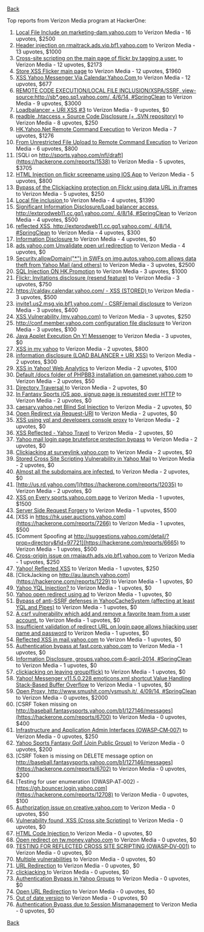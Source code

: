 [Back](../README.md)

Top reports from Verizon Media program at HackerOne:

1. [Local File Include on marketing-dam.yahoo.com](https://hackerone.com/reports/7779) to Verizon Media - 16 upvotes, $2500
2. [Header injection on rmaitrack.ads.vip.bf1.yahoo.com](https://hackerone.com/reports/6322) to Verizon Media - 13 upvotes, $1000
3. [Cross-site scripting on the main page of flickr by tagging a user.](https://hackerone.com/reports/916) to Verizon Media - 12 upvotes, $2173
4. [Store XSS Flicker main page](https://hackerone.com/reports/940) to Verizon Media - 12 upvotes, $1960
5. [XSS Yahoo Messenger Via Calendar.Yahoo.Com ](https://hackerone.com/reports/914) to Verizon Media - 12 upvotes, $677
6. [REMOTE CODE EXECUTION/LOCAL FILE INCLUSION/XSPA/SSRF, view-source:http://sb*.geo.sp1.yahoo.com/, 4/6/14, #SpringClean](https://hackerone.com/reports/6674) to Verizon Media - 9 upvotes, $3000
7. [Loadbalancer + URI XSS #3](https://hackerone.com/reports/9703) to Verizon Media - 9 upvotes, $0
8. [readble .htaccess + Source Code Disclosure  (+ .SVN repository)](https://hackerone.com/reports/7813) to Verizon Media - 8 upvotes, $250
9. [HK.Yahoo.Net Remote Command Execution](https://hackerone.com/reports/2127) to Verizon Media - 7 upvotes, $1276
10. [From Unrestricted File Upload to Remote Command Execution](https://hackerone.com/reports/4836) to Verizon Media - 6 upvotes, $800
11. [SQLi on http://sports.yahoo.com/nfl/draft](https://hackerone.com/reports/1538) to Verizon Media - 5 upvotes, $3705
12. [HTML Injection on flickr screename using IOS App](https://hackerone.com/reports/1483) to Verizon Media - 5 upvotes, $800
13. [Bypass of the Clickjacking protection on Flickr using data URL in iframes](https://hackerone.com/reports/7264) to Verizon Media - 5 upvotes, $250
14. [Local file inclusion ](https://hackerone.com/reports/1675) to Verizon Media - 4 upvotes, $1390
15. [Significant Information Disclosure/Load balancer access, http://extprodweb11.cc.gq1.yahoo.com/, 4/8/14, #SpringClean](https://hackerone.com/reports/6194) to Verizon Media - 4 upvotes, $500
16. [reflected XSS, http://extprodweb11.cc.gq1.yahoo.com/, 4/8/14, #SpringClean](https://hackerone.com/reports/6195) to Verizon Media - 4 upvotes, $300
17. [Information Disclosure ](https://hackerone.com/reports/1091) to Verizon Media - 4 upvotes, $0
18. [ads.yahoo.com Unvalidate open url redirection](https://hackerone.com/reports/7731) to Verizon Media - 4 upvotes, $0
19. [Security.allowDomain("*") in SWFs on img.autos.yahoo.com allows data theft from Yahoo Mail (and others)](https://hackerone.com/reports/1171) to Verizon Media - 3 upvotes, $2500
20. [SQL Injection ON HK.Promotion](https://hackerone.com/reports/3039) to Verizon Media - 3 upvotes, $1000
21. [Flickr: Invitations disclosure (resend feature)](https://hackerone.com/reports/1533) to Verizon Media - 3 upvotes, $750
22. [https://caldav.calendar.yahoo.com/ - XSS (STORED) ](https://hackerone.com/reports/8281) to Verizon Media - 3 upvotes, $500
23. [invite1.us2.msg.vip.bf1.yahoo.com/ - CSRF/email disclosure](https://hackerone.com/reports/7608) to Verizon Media - 3 upvotes, $400
24. [XSS Vulnerability (my.yahoo.com)](https://hackerone.com/reports/4256) to Verizon Media - 3 upvotes, $250
25. [http://conf.member.yahoo.com configuration file disclosure](https://hackerone.com/reports/2598) to Verizon Media - 3 upvotes, $100
26. [Java Applet Execution On Y! Messenger](https://hackerone.com/reports/933) to Verizon Media - 3 upvotes, $0
27. [XSS in my yahoo](https://hackerone.com/reports/1203) to Verizon Media - 2 upvotes, $800
28. [information disclosure (LOAD BALANCER + URI XSS)](https://hackerone.com/reports/8284) to Verizon Media - 2 upvotes, $300
29. [XSS in Yahoo! Web Analytics](https://hackerone.com/reports/5442) to Verizon Media - 2 upvotes, $100
30. [Default /docs folder of PHPBB3 installation on gamesnet.yahoo.com](https://hackerone.com/reports/17506) to Verizon Media - 2 upvotes, $50
31. [Directory Traversal ](https://hackerone.com/reports/1092) to Verizon Media - 2 upvotes, $0
32. [In Fantasy Sports iOS app, signup page is requested over HTTP](https://hackerone.com/reports/2101) to Verizon Media - 2 upvotes, $0
33. [caesary.yahoo.net Blind Sql Injection](https://hackerone.com/reports/21899) to Verizon Media - 2 upvotes, $0
34. [Open Redirect via Request-URI](https://hackerone.com/reports/15298) to Verizon Media - 2 upvotes, $0
35. [XSS using yql and developers console proxy](https://hackerone.com/reports/1011) to Verizon Media - 2 upvotes, $0
36. [XSS Reflected - Yahoo Travel](https://hackerone.com/reports/1553) to Verizon Media - 2 upvotes, $0
37. [Yahoo mail login page bruteforce protection bypass](https://hackerone.com/reports/2596) to Verizon Media - 2 upvotes, $0
38. [Clickjacking at surveylink.yahoo.com](https://hackerone.com/reports/3578) to Verizon Media - 2 upvotes, $0
39. [Stored Cross Site Scripting Vulnerability in Yahoo Mail](https://hackerone.com/reports/4277) to Verizon Media - 2 upvotes, $0
40. [Almost all the subdomains are infected.](https://hackerone.com/reports/4359) to Verizon Media - 2 upvotes, $0
41. [http://us.rd.yahoo.com/](https://hackerone.com/reports/12035) to Verizon Media - 2 upvotes, $0
42. [XSS on Every sports.yahoo.com page](https://hackerone.com/reports/2168) to Verizon Media - 1 upvotes, $1500
43. [Server Side Request Forgery](https://hackerone.com/reports/4461) to Verizon Media - 1 upvotes, $500
44. [XSS in https://hk.user.auctions.yahoo.com](https://hackerone.com/reports/7266) to Verizon Media - 1 upvotes, $500
45. [Comment Spoofing  at  http://suggestions.yahoo.com/detail/?prop=directory&fid=97721](https://hackerone.com/reports/6665) to Verizon Media - 1 upvotes, $500
46. [Cross-origin issue on rmaiauth.ads.vip.bf1.yahoo.com](https://hackerone.com/reports/6268) to Verizon Media - 1 upvotes, $250
47. [Yahoo! Reflected XSS](https://hackerone.com/reports/18279) to Verizon Media - 1 upvotes, $250
48. [ClickJacking on http://au.launch.yahoo.com](https://hackerone.com/reports/1229) to Verizon Media - 1 upvotes, $0
49. [Yahoo YQL Injection? ](https://hackerone.com/reports/1407) to Verizon Media - 1 upvotes, $0
50. [Yahoo open redirect using ad](https://hackerone.com/reports/2322) to Verizon Media - 1 upvotes, $0
51. [Bypass of anti-SSRF defenses in YahooCacheSystem (affecting at least YQL and Pipes)](https://hackerone.com/reports/1066) to Verizon Media - 1 upvotes, $0
52. [A csrf vulnerability which add and remove a favorite team from a user account.](https://hackerone.com/reports/1620) to Verizon Media - 1 upvotes, $0
53. [Insufficient validation of redirect URL on login page allows hijacking user name and password](https://hackerone.com/reports/2126) to Verizon Media - 1 upvotes, $0
54. [Reflected XSS in mail.yahoo.com](https://hackerone.com/reports/2240) to Verizon Media - 1 upvotes, $0
55. [Authentication bypass at fast.corp.yahoo.com](https://hackerone.com/reports/3577) to Verizon Media - 1 upvotes, $0
56. [Information Disclosure, groups.yahoo.com,6-april-2014, #SpringClean](https://hackerone.com/reports/5986) to Verizon Media - 1 upvotes, $0
57. [clickjacking on leaving group(flick)](https://hackerone.com/reports/7745) to Verizon Media - 1 upvotes, $0
58. [Yahoo! Messenger v11.5.0.228 emoticons.xml shortcut Value Handling Stack-Based Buffer Overflow](https://hackerone.com/reports/10767) to Verizon Media - 1 upvotes, $0
59. [Open Proxy, http://www.smushit.com/ysmush.it/, 4/09/14, #SpringClean](https://hackerone.com/reports/6704) to Verizon Media - 0 upvotes, $2000
60. [CSRF Token missing on  http://baseball.fantasysports.yahoo.com/b1/127146/messages](https://hackerone.com/reports/6700) to Verizon Media - 0 upvotes, $400
61. [Infrastructure and Application Admin Interfaces (OWASP‐CM‐007)](https://hackerone.com/reports/11414) to Verizon Media - 0 upvotes, $250
62. [Yahoo Sports Fantasy Golf (Join Public Group)](https://hackerone.com/reports/16414) to Verizon Media - 0 upvotes, $200
63. [CSRF Token is missing on DELETE message option on  http://baseball.fantasysports.yahoo.com/b1/127146/messages](https://hackerone.com/reports/6702) to Verizon Media - 0 upvotes, $200
64. [Testing for user enumeration (OWASP‐AT‐002) - https://gh.bouncer.login.yahoo.com](https://hackerone.com/reports/12708) to Verizon Media - 0 upvotes, $100
65. [Authorization issue on creative.yahoo.com](https://hackerone.com/reports/12685) to Verizon Media - 0 upvotes, $50
66. [Vulnerability found, XSS (Cross site Scripting)](https://hackerone.com/reports/1258) to Verizon Media - 0 upvotes, $0
67. [HTML Code Injection ](https://hackerone.com/reports/1376) to Verizon Media - 0 upvotes, $0
68. [Open redirect on tw.money.yahoo.com](https://hackerone.com/reports/4570) to Verizon Media - 0 upvotes, $0
69. [TESTING FOR REFLECTED CROSS SITE SCRIPTING (OWASP‐DV‐001)](https://hackerone.com/reports/12011) to Verizon Media - 0 upvotes, $0
70. [Multiple vulnerabilities](https://hackerone.com/reports/14248) to Verizon Media - 0 upvotes, $0
71. [URL Redirection](https://hackerone.com/reports/1429) to Verizon Media - 0 upvotes, $0
72. [clickjacking ](https://hackerone.com/reports/1207) to Verizon Media - 0 upvotes, $0
73. [Authentication Bypass in Yahoo Groups](https://hackerone.com/reports/1209) to Verizon Media - 0 upvotes, $0
74. [Open URL Redirection](https://hackerone.com/reports/4521) to Verizon Media - 0 upvotes, $0
75. [Out of date version](https://hackerone.com/reports/5221) to Verizon Media - 0 upvotes, $0
76. [Authentication Bypass due to Session Mismanagement](https://hackerone.com/reports/10912) to Verizon Media - 0 upvotes, $0


[Back](../README.md)